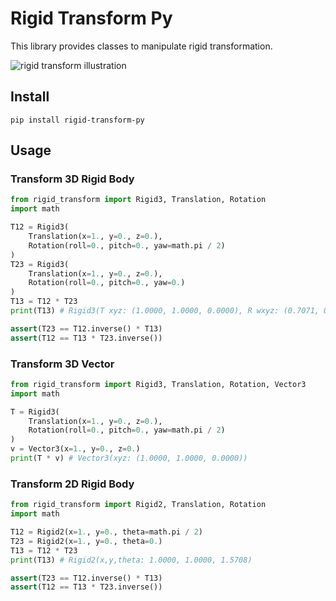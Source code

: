 # Rigid Transform Py

This library provides classes to manipulate rigid transformation.

![rigid transform illustration](images/transform.svg "transform illustration")

## Install

```Shell
pip install rigid-transform-py
```

## Usage

### Transform 3D Rigid Body

```python
from rigid_transform import Rigid3, Translation, Rotation
import math

T12 = Rigid3(
    Translation(x=1., y=0., z=0.), 
    Rotation(roll=0., pitch=0., yaw=math.pi / 2)
)
T23 = Rigid3(
    Translation(x=1., y=0., z=0.), 
    Rotation(roll=0., pitch=0., yaw=0.)
)
T13 = T12 * T23
print(T13) # Rigid3(T xyz: (1.0000, 1.0000, 0.0000), R wxyz: (0.7071, 0.0000, 0.0000, 0.7071))

assert(T23 == T12.inverse() * T13)
assert(T12 == T13 * T23.inverse())
```

### Transform 3D Vector

```python
from rigid_transform import Rigid3, Translation, Rotation, Vector3
import math

T = Rigid3(
    Translation(x=1., y=0., z=0.), 
    Rotation(roll=0., pitch=0., yaw=math.pi / 2)
)
v = Vector3(x=1., y=0., z=0.)
print(T * v) # Vector3(xyz: (1.0000, 1.0000, 0.0000))
```

### Transform 2D Rigid Body

```python
from rigid_transform import Rigid2, Translation, Rotation
import math

T12 = Rigid2(x=1., y=0., theta=math.pi / 2)
T23 = Rigid2(x=1., y=0., theta=0.)
T13 = T12 * T23
print(T13) # Rigid2(x,y,theta: 1.0000, 1.0000, 1.5708)

assert(T23 == T12.inverse() * T13)
assert(T12 == T13 * T23.inverse())
```
